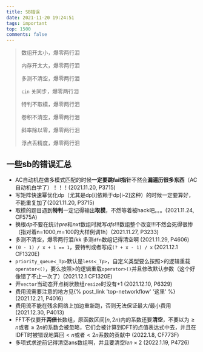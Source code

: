 ```yaml
---
title: SB错误
date: 2021-11-20 19:24:51
tags: important
top: 1500
comments: false
---
```


> 数组开太小，爆零两行泪
> 
> 内存开太大，爆零两行泪
> 
> 多测不清空，爆零两行泪
> 
> `cin` 关同步，爆零两行泪
> 
> 特判不取模，爆零两行泪
> 
> 卷积不清空，爆零两行泪
> 
> 斜率除以零，爆零两行泪
> 
> 浮点丢精度，爆零两行泪

<!-- more -->

## 一些sb的错误汇总
 - AC自动机在做多模式匹配的时候**一定要跳fail指针**不然会**漏遍历很多东西**（AC自动机白学了）！！！(2021.11.20, P3715)
 - 写矩阵快速幂优化dp（尤其是dp[i]依赖于dp[i-2]这种）的时候一定要算好，不能重复加了(2021.11.20, P3715)
 - 取模的题目遇到**特判**一定记得输出**取模**，不然等着被hack吧。。。(2021.11.24, CF575A)
 - 换根$dp$不要在统计$pre$和$nxt$数组时就写$dfs$!!!数组整个改变!!!不然会死得很惨（指对着n=1000,m=100的大样例调1h）(2021.11.27, P3233)
 - 多测不清空，爆零两行泪/kk 多测`dfn`数组记得清空啊 (2021.11.29, P4606)
 - `(0 - 1) / x + 1 == 1`，要特判或者写成`(? + x - 1) / x` (2021.12.1 CF1320E)
 - `priority_queue<_Tp>`默认是`less<_Tp>`，自定义类型要么按照$\gt$的逻辑重载`operator<()`，要么按照$\gt$的逻辑重载`operator>()`并且修改默认参数（这个好像错了不止一次了）(2021.12.1 CF1320E)
 - 开`vector`当动态开点树状数组`resize`时没有$+1$ (2021.12.10, P6329)
 - 费用流需要注意的地方见{% post_link 'top-networkflow' '这里' %} (2021.12.21, P4016)
 - 费用流不能在残余网络上加边重新跑，否则无法保证最大/最小费用 (2021.12.30, P4013)
 - FFT不仅要开**两倍**长数组，原函数区间$[n,2n)$内的系数还要**清空**，不要以为$\ge n$或者$\ge 2n$的系数会被忽略，它们会被计算到DFT的点值表达式中去，并且在IDFT时被错误地算回$\lt n$或者$\lt 2n$系数的贡献中 (2022.1.8, CF773F)
 - 多项式求逆前记得清空ans数组啊，并且要清空$len \times 2$ (2022.1.19, P4726)